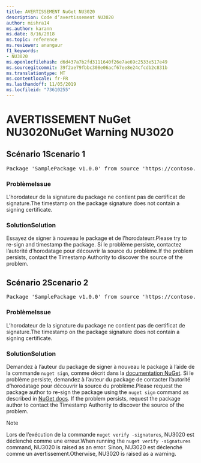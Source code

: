 ```yaml
---
title: AVERTISSEMENT NuGet NU3020
description: Code d’avertissement NU3020
author: mishra14
ms.author: karann
ms.date: 8/16/2018
ms.topic: reference
ms.reviewer: anangaur
f1_keywords:
- NU3020
ms.openlocfilehash: d6d437a7b2fd3111640f26e7ae69c2533e517e49
ms.sourcegitcommit: 39f2ae79fbbc308e06acf67ee8e24cfcdb2c831b
ms.translationtype: MT
ms.contentlocale: fr-FR
ms.lasthandoff: 11/05/2019
ms.locfileid: "73610255"
---
```

# <a name="nuget-warning-nu3020"></a><span data-ttu-id="f832d-103">AVERTISSEMENT NuGet NU3020</span><span class="sxs-lookup"><span data-stu-id="f832d-103">NuGet Warning NU3020</span></span>

## <a name="scenario-1"></a><span data-ttu-id="f832d-104">Scénario 1</span><span class="sxs-lookup"><span data-stu-id="f832d-104">Scenario 1</span></span>

<pre>Package 'SamplePackage v1.0.0' from source 'https://contoso.com/index.json': The timestamp does not have a signing certificate.</pre>

### <a name="issue"></a><span data-ttu-id="f832d-105">Problème</span><span class="sxs-lookup"><span data-stu-id="f832d-105">Issue</span></span>

<span data-ttu-id="f832d-106">L’horodateur de la signature du package ne contient pas de certificat de signature.</span><span class="sxs-lookup"><span data-stu-id="f832d-106">The timestamp on the package signature does not contain a signing certificate.</span></span>


### <a name="solution"></a><span data-ttu-id="f832d-107">Solution</span><span class="sxs-lookup"><span data-stu-id="f832d-107">Solution</span></span>

<span data-ttu-id="f832d-108">Essayez de signer à nouveau le package et de l’horodateurr.</span><span class="sxs-lookup"><span data-stu-id="f832d-108">Please try to re-sign and timestamp the package.</span></span> <span data-ttu-id="f832d-109">Si le problème persiste, contactez l’autorité d’horodatage pour découvrir la source du problème.</span><span class="sxs-lookup"><span data-stu-id="f832d-109">If the problem persists, contact the Timestamp Authority to discover the source of the problem.</span></span>



## <a name="scenario-2"></a><span data-ttu-id="f832d-110">Scénario 2</span><span class="sxs-lookup"><span data-stu-id="f832d-110">Scenario 2</span></span>

<pre>Package 'SamplePackage v1.0.0' from source 'https://contoso.com/index.json': The primary signature's timestamp does not have a signing certificate.</pre>

### <a name="issue"></a><span data-ttu-id="f832d-111">Problème</span><span class="sxs-lookup"><span data-stu-id="f832d-111">Issue</span></span>

<span data-ttu-id="f832d-112">L’horodateur de la signature du package ne contient pas de certificat de signature.</span><span class="sxs-lookup"><span data-stu-id="f832d-112">The timestamp on the package signature does not contain a signing certificate.</span></span>


### <a name="solution"></a><span data-ttu-id="f832d-113">Solution</span><span class="sxs-lookup"><span data-stu-id="f832d-113">Solution</span></span>

<span data-ttu-id="f832d-114">Demandez à l’auteur du package de signer à nouveau le package à l’aide de la commande `nuget sign`, comme décrit dans la [documentation NuGet](https://docs.microsoft.com/nuget/create-packages/sign-a-package). Si le problème persiste, demandez à l’auteur du package de contacter l’autorité d’horodatage pour découvrir la source du problème.</span><span class="sxs-lookup"><span data-stu-id="f832d-114">Please request the package author to re-sign the package using the `nuget sign` command as described in [NuGet docs](https://docs.microsoft.com/nuget/create-packages/sign-a-package). If the problem persists, request the package author to contact the Timestamp Authority to discover the source of the problem.</span></span>


> [!Note]
> <span data-ttu-id="f832d-115">Lors de l’exécution de la commande `nuget verify -signatures`, NU3020 est déclenché comme une erreur.</span><span class="sxs-lookup"><span data-stu-id="f832d-115">When running the `nuget verify -signatures` command, NU3020 is raised as an error.</span></span> <span data-ttu-id="f832d-116">Sinon, NU3020 est déclenché comme un avertissement.</span><span class="sxs-lookup"><span data-stu-id="f832d-116">Otherwise, NU3020 is raised as a warning.</span></span>